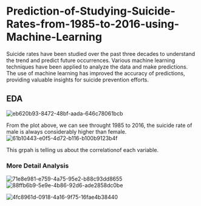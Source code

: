 # Prediction-of-Studying-Suicide-Rates-from-1985-to-2016-using-Machine-Learning
Suicide rates have been studied over the past three decades to understand the trend and predict future occurrences. Various machine learning techniques have been applied to analyze the data and make predictions. The use of machine learning has improved the accuracy of predictions, providing valuable insights for suicide prevention efforts.
## EDA

![eb620b93-8472-48bf-aada-646c78061bcb](https://user-images.githubusercontent.com/75825450/215287824-debe21cf-697b-4e81-8b40-5c6c8027c175.png)

From the plot above, we can see throught 1985 to 2016, the suicide rate of male is always considerably higher than female.
![61b10443-e0f5-4d72-b116-b100b9123b4f](https://user-images.githubusercontent.com/75825450/215287845-d4313acb-2989-4991-8716-eb05c4e7aa7d.png)

This grpah is telling us about the correlationof each variable.

### More Detail Analysis

<!-- ![6f147278-9e52-44ff-a146-617641294db2](https://user-images.githubusercontent.com/75825450/215287872-30d609a7-d521-44c5-87d9-6810180e6514.png) -->
![71e8e981-e759-4a75-95e2-b88c93dd8655](https://user-images.githubusercontent.com/75825450/215287873-e20c0f90-2697-411a-bc57-3bf1a0049800.png)
![88ffb6b9-5e9e-4b86-92d6-ade2858dc0be](https://user-images.githubusercontent.com/75825450/215287878-6338f388-fa52-4b28-b82a-1e9e0b372896.png)
<!-- ![2bde60cb-fcb5-4068-9e15-72781d2c2e50](https://user-images.githubusercontent.com/75825450/215287883-13ffb334-0de2-4203-b5c8-323add1f3e80.png) -->
![4fc8961d-0918-4a16-9f75-16fae4b38440](https://user-images.githubusercontent.com/75825450/215287906-0b22e99b-d154-49af-be96-bef8da8498af.png)
